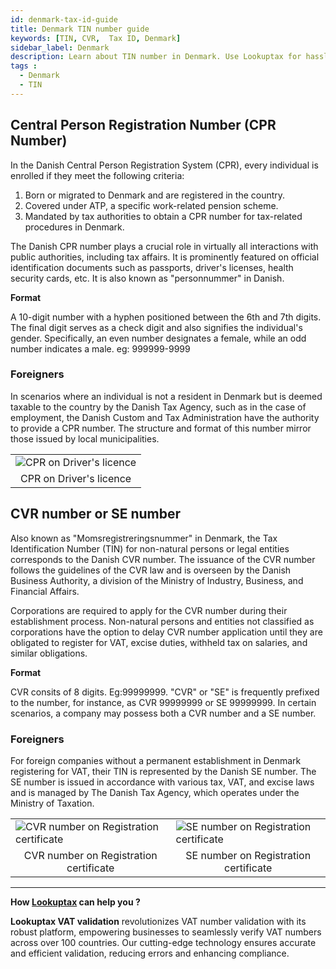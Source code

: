 ```yaml
---
id: denmark-tax-id-guide
title: Denmark TIN number guide
keywords: [TIN, CVR,  Tax ID, Denmark]
sidebar_label: Denmark
description: Learn about TIN number in Denmark. Use Lookuptax for hassle-free tax id validation in Denmark and other 100+ countries
tags : 
  - Denmark
  - TIN
---
```


## Central Person Registration Number (CPR Number)

In the Danish Central Person Registration System (CPR), every individual is enrolled if they meet the following criteria:
1. Born or migrated to Denmark and are registered in the country.
2. Covered under ATP, a specific work-related pension scheme.
3. Mandated by tax authorities to obtain a CPR number for tax-related procedures in Denmark.

The Danish CPR number plays a crucial role in virtually all interactions with public authorities, including tax affairs. It is prominently featured on official identification documents such as passports, driver's licenses, health security cards, etc. It is also known as "personnummer" in Danish.

**Format** 

A 10-digit number with a hyphen positioned between the 6th and 7th digits. The final digit serves as a check digit and also signifies the individual's gender. Specifically, an even number designates a female, while an odd number indicates a male. eg: 999999-9999

### Foreigners
In scenarios where an individual is not a resident in Denmark but is deemed taxable to the country by the Danish Tax Agency, such as in the case of employment, the Danish Custom and Tax Administration have the authority to provide a CPR number. The structure and format of this number mirror those issued by local municipalities.

<table align="center" border="0px" border-color="#dedede"><tr><td>
  <img src="/docs/img/taxid/cpr.PNG" alt="CPR on Driver's licence"/>
  </td></tr>
  <tr><td align="center">CPR on Driver's licence</td></tr>
</table>

## CVR number or SE number
Also known as "Momsregistreringsnummer" in Denmark, the Tax Identification Number (TIN) for non-natural persons or legal entities corresponds to the Danish CVR number. The issuance of the CVR number follows the guidelines of the CVR law and is overseen by the Danish Business Authority, a division of the Ministry of Industry, Business, and Financial Affairs.

Corporations are required to apply for the CVR number during their establishment process. Non-natural persons and entities not classified as corporations have the option to delay CVR number application until they are obligated to register for VAT, excise duties, withheld tax on salaries, and similar obligations.

**Format** 

CVR consits of 8 digits. Eg:99999999. "CVR" or "SE" is frequently prefixed to the number, for instance, as CVR 99999999 or SE 99999999. In certain scenarios, a company may possess both a CVR number and a SE number.

### Foreigners
For foreign companies without a permanent establishment in Denmark registering for VAT, their TIN is represented by the Danish SE number. The SE number is issued in accordance with various tax, VAT, and excise laws and is managed by The Danish Tax Agency, which operates under the Ministry of Taxation.

<table align="center" border="0px" border-color="#dedede"><tr><td>
  <img src="/docs/img/taxid/cvr.PNG" alt="CVR number on Registration certificate"/>
  </td><td>
  <img src="/docs/img/taxid/se-number.PNG" alt="SE number on Registration certificate"/>
  </td></tr>
  <tr><td align="center">CVR number on Registration certificate</td><td align="center">SE number on Registration certificate</td></tr>
</table>

----
**How [Lookuptax](https://lookuptax.com/) can help you ?**

**Lookuptax VAT validation** revolutionizes VAT number validation with its robust platform, empowering businesses to seamlessly verify VAT numbers across over 100 countries. Our cutting-edge technology ensures accurate and efficient validation, reducing errors and enhancing compliance.

